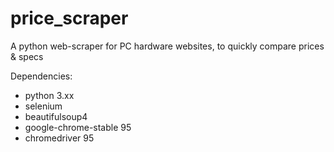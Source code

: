 # price_scraper
A python web-scraper for PC hardware websites, to quickly compare prices &amp; specs

Dependencies:
- python 3.xx
- selenium
- beautifulsoup4
- google-chrome-stable 95
- chromedriver 95
